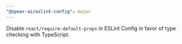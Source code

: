 ```yaml
---
"@spear-ai/eslint-config": major
---
```


Disable `react/require-default-props` in ESLint Config in favor of type checking with TypeScript.
